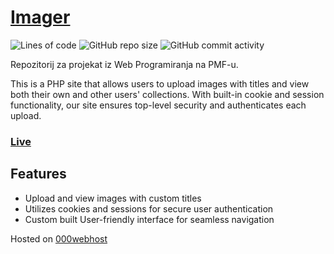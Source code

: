 # <a href="https://peygr.netlify.app/" target="_blank">Imager<a>
![Lines of code](https://img.shields.io/tokei/lines/github/momcilovicluka/imager)
![GitHub repo size](https://img.shields.io/github/repo-size/momcilovicluka/imager)
![GitHub commit activity](https://img.shields.io/github/commit-activity/w/momcilovicluka/imager)

Repozitorij za projekat iz Web Programiranja na PMF-u.

This is a PHP site that allows users to upload images with titles and view both their own and other users' collections. With built-in cookie and session functionality, our site ensures top-level security and authenticates each upload.

### <a href="https://peygr.netlify.app/" target="_blank">Live<a>



## Features
- Upload and view images with custom titles
- Utilizes cookies and sessions for secure user authentication
- Custom built User-friendly interface for seamless navigation

Hosted on [000webhost](https://peygr.netlify.app/)
